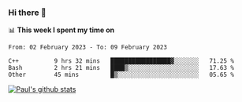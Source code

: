 ### Hi there 👋

📊 **This week I spent my time on**
<!--START_SECTION:waka-->

```text
From: 02 February 2023 - To: 09 February 2023

C++          9 hrs 32 mins   █████████████████▓░░░░░░░   71.25 %
Bash         2 hrs 21 mins   ████▒░░░░░░░░░░░░░░░░░░░░   17.63 %
Other        45 mins         █▒░░░░░░░░░░░░░░░░░░░░░░░   05.65 %
```

<!--END_SECTION:waka-->


[![Paul's github stats](https://github-readme-stats.vercel.app/api?username=mickeyouyou&theme=dracula&show_icons=true)](https://github.com/anuraghazra/github-readme-stats)
